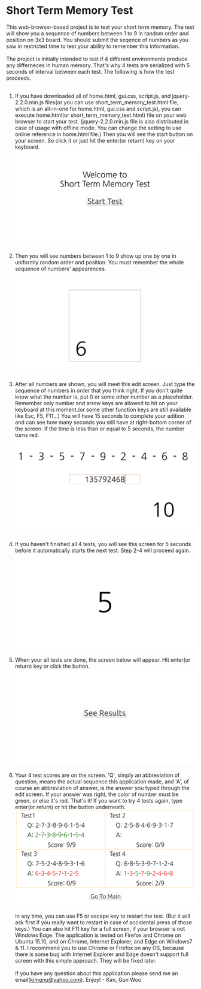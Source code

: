 # Short Term Memory Test
This web-browser-based project is to test your short term memory. The test will show you a sequence of numbers between 1 to 9 in random order and position on 3x3 board. You should submit the seqence of numbers as you saw in restricted time to test your ability to remember this information.<br> <br>
The project is initially intended to test if 4 different environments produce any differneces in human memory. That's why 4 tests are serialized with 5 seconds of interval between each test. The following is how the test proceeds.<br><br>
1. If you have downloaded all of home.html, gui.css, script.js, and jquery-2.2.0.min.js files(or you can use short_term_memory_test.html file, which is an all-in-one for home.html, gui.css and script.js), you can execute home.html(or short_term_memory_test.html) file on your web browser to start your test. (jquery-2.2.0.min.js file is also distributed in case of usage with offline mode. You can change the setting to use online reference in home.html file.) Then you will see the start button on your screen. So click it or just hit the enter(or return) key on your keyboard.<br>
![](res/1_start.png)<br><br>
2. Then you will see numbers between 1 to 9 show up one by one in uniformly random order and position. You must remember the whole sequence of numbers' appearences.<br><br>
![](res/2_test.png)<br><br>
3. After all numbers are shown, you will meet this edit screen. Just type the sequence of numbers in order that you think right. If you don't quite know what the number is, put 0 or some other number as a placeholder. Remember only number and arrow keys are allowed to hit on your keyboard at this moment.(or some other function keys are still available like Esc, F5, F11...) You will have 15 seconds to complete your edition and can see how many seconds you still have at right-bottom corner of the screen. If the time is less than or equal to 5 seconds, the number turns red.<br>
![](res/3_edit.png)<br><br>
4. If you haven't finished all 4 tests, you will see this screen for 5 seconds before it automatically starts the next test. Step 2-4 will proceed again.<br>
![](res/4_wait.png)<br><br>
5. When your all tests are done, the screen below will appear. Hit enter(or return) key or click the button.
![](res/5_next.png)<br><br>
6. Your 4 test scores are on the screen. 'Q', simply an abbreviation of question, means the actual sequence this application made, and 'A', of course an abbreviation of answer, is the answer you typed through the edit screen. If your answer was right, the color of number must be green, or else it's red. That's it! If you want to try 4 tests again, type enter(or return) or hit the button underneath.<br>
![](res/6_result.png)<br><br>
In any time, you can use F5 or escape key to restart the test. (But it will ask first if you really want to restart in case of accidental press of those keys.) You can also hit F11 key for a full screen, if your browser is not Windows Edge. The application is tested on Firefox and Chrome on Ubuntu 15.10, and on Chrome, Internet Explorer, and Edge on Windows7 & 11. I recommend you to use Chrome or Firefox on any OS, because there is some bug with Internet Explorer and Edge doesn't support full screen with this simple approach. They will be fixed later.<br><br>If you have any question about this application please send me an email(kimgnu@yahoo.com). Enjoy! - Kim, Gun Woo
